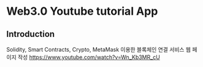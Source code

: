 # Web3.0 Youtube tutorial App

## Introduction

Solidity, Smart Contracts, Crypto, MetaMask 이용한 블록체인 연결 서비스 웹 페이지 작성
https://www.youtube.com/watch?v=Wn_Kb3MR_cU
